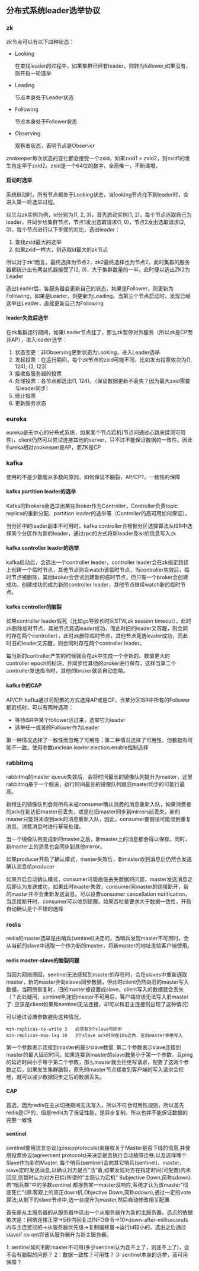## 分布式系统leader选举协议

### zk

zk节点可以有以下四种状态：

* Looking

	在查找leader的过程中，如果集群已经有leader，则转为follower,如果没有，则开启一轮选举

* Leading

	节点本身处于Leader状态
	
* Following

	节点本身处于Follower状态

* Observing

	观察者状态，表明节点是Observer
	
zookeeper每次状态的变化都会接受一个zxid，如果zxid1 < zxid2，则zxid1的发生肯定早于zxid2。zxid是一个64位的数字，全局唯一，不断递增。

#### 启动时选举

系统启动时，所有节点都处于Looking状态，当looking节点找不到leader时，会进入第一轮选举过程。

以三台zk实例为例，id分别为(1, 2, 3)，首先启动实例(1, 2)，每个节点选取自己为leader，并同步给集群节点，节点1发出选取请求(1, 0)，节点2发出选取请求(2, 0)，每个节点进行以下步骤的对比，选出leader：

1. 查找zxid最大的选举
2. 如果zxid一样大，则选取id最大的zk节点

所以对于zk1而言，最终选择为节点2，zk2最终选择也为节点2。此时集群的服务器都统计出有两台机器接受了(2, 0)，大于集群数量的一半，此时便以选出ZK2为Leader

选出Leader后，各服务器会更新自己的状态，如果是Follower，则更新为Following，如果是Leader，则更新为Leading。当第三个节点启动时，发现已经选举出Leader，直接更新自己为Following

#### leader失效后选举

在zk集群运行期间，如果Leader节点挂了，那么zk暂停对外服务（所以zk是CP而非AP），进入leader选举：

1. 状态变更：非Observing更新状态为Looking，进入Leader选举
2. 发起投票：在运行期间，每个zk节点的zxid可能不同，比如发出投票依次为(1, 124), (3, 123)
3. 接收各服务器的投票
4. 处理投票：各节点都选出(1, 124)。（保证数据更新不丢失？因为最大zxid需要与leader同步）
5. 统计投票
6. 更新服务状态

### eureka

eureka是无中心的分布式系统，如果某个节点宕机(节点间通过心跳来探测可用性)，client仍然可以尝试连接其他的server，只不过不能保证数据的一致性。因此Eureka相对zookeeper是AP，而ZK是CP

### kafka

使用的不是少数服从多数的原则，如何保证不脑裂，AP/CP?，一致性的保障

#### kafka partition leader的选举

Kafka的Brokers会选举出某些Broker作为Controller，Controller负责topic replica的重新分配、partition leader的选举等（Controller的高可用如何保证）。

当分区中的leader副本不可用时，kafka controller会根据分区选择算法从ISR中选择某个分区作为新的leader，通过rpc的方式将新leader及isr的信息写入zk

#### kafka controller leader的选举

kafka启动后，会选出一个controller leader，controller leader会在zk指定路径上创建一个临时节点，其他节点则会watch该临时节点，当controller失效后，临时节点被删除，其他broker会尝试创建新的临时节点，但只有一个broker会创建成功，创建成功的成为新的controller leader，其他节点继续watch新的临时节点。

#### kafka controller的脑裂

如果controller leader假死（比如gc导致长时间STW,zk session timeout），此时zk删除临时节点，其他节点竞选leader成功，而此时旧的leader又苏醒，则会同时存在两个controller），此时zk删除临时节点，其他节点竞选leader成功，而此时旧的leader又苏醒，则会同时存在两个controller leader。

每当新的controller产生的时候就会在zk中生成一个全新的、数值更大的controller epoch的标识，并同步给其他的broker进行保存，这样当第二个controller发送指令时，其他的broker就会自动忽略。

#### kafka中的CAP

AP/CP: kafka通过可配置的方式选择AP或是CP，当某分区ISR中所有的Follower都宕机时，可以有两种选项：

* 等待ISR中某个follower活过来，选举它为leader
* 选举任一或者的Follower作为Leader

第一种情况选择了一致性而忽略了可用性；第二种情况选择了可用性，但数据有可能不一致。使用参数unclean.leader.election.enable控制选择

### rabbitmq

rabbitmq的master queue失效后，会将时间最长的镜像队列提升为master，这里rabbitmq基于一个假设，运行时间最长的镜像队列跟旧master同步的可能行最高。

新特生的镜像队列会将所有未被consumer确认消费的消息重新入队，如果消费者的ack在到达旧master前丢失，或是在旧master同步到mirrors前丢失，新的master只能将未收到ack的消息重新入队，因此，consumer要假设可能收到重复消息，消费消息时进行幂等处理。

当一个镜像队列变成新的master之后，新master上的消息都会得以保存，同时，新master上的消息也会同步到其他mirror。

如果producer开启了确认模式，master失效后，新master收到消息后仍然会发送确认消息给producer

如果开启自动确认模式，consumer可能面临丢失数据的问题，master发送消息之后即认为发送成功，如果此时master失效，consumer同master的连接断开，新的master并不会重新发送消息。可以设置consumer cancellation notification，当连接断开时，consumer可以收到提醒。如果吞吐量要求大于数据一致性，开启自动确认是个不错的选择

### redis

redis的master选举是由哨兵(sentinel)决定的，当哨兵发现master不可用时，会从当前的slave中选取一个作为新的master，将新master的地址发给客户端使用。

#### redis master-slave的脑裂问题

当因为网络原因，sentinel无法感知到master的存在时，会在slaves中重新选取master，新的master会向slaves同步数据，但此时client仍然向旧的master写入数据，当网络恢复时，旧的master被设置成slave，client写入的数据就会丢失（？此处疑问，sentinel判定旧master不可用后，客户端应该无法写入旧master了: 应该是client如果和sentinel无法连接，却可以和旧主连接则出现了这种情况）

可以通过设置参数避免这种情况，
	
	min-replicas-to-write 3   必须有3个slave可同步
	min-replicas-max-lag 10   3个slave ack时间在10s之内，否则master拒绝写入

第一个参数表示连接到master的最少slave数量, 第二个参数表示slave连接到master的最大延迟时间。如果连接到master的slave数量小于第一个参数，且ping的延迟时间小于等于第二个参数，那么master就会拒绝写请求，配置了这两个参数之后，如果发生集群脑裂，原先的master节点接收到客户端的写入请求会拒绝，就可以减少数据同步之后的数据丢失。

#### CAP

首选，因为redis在主从切换期间无法写入，所以不符合可用性规则，所以首先redis是CP的，但是redis为了保证性能，是异步复制，所以也并不能保证数据的完整一致性

#### sentinel

sentinel使用流言协议(gossipprotocols)来接收关于Master是否下线的信息,并使用投票协议(agreement protocols)来决定是否执行自动故障迁移,以及选择哪个Slave作为新的Master.
每个哨兵(sentinel)会向其它哨兵(sentinel)、master、slave定时发送消息,以确认对方是否”活”着,如果发现对方在指定时间(可配置)内未回应,则暂时认为对方已挂(所谓的”主观认为宕机” Subjective Down,简称sdown).若“哨兵群”中的多数sentinel,都报告某一master没响应,系统才认为该master"彻底死亡"(即:客观上的真正down机,Objective Down,简称odown),通过一定的vote算法,从剩下的slave节点中,选一台提升为master,然后自动修改相关配置.

 首先是从主服务器的从服务器中选出一个从服务器作为新的主服务器。选点的依据依次是：网络连接正常->5秒内回复过INFO命令->10*down-after-milliseconds内与主连接过的->从服务器优先级->复制偏移量->运行id较小的。选出之后通过slaveif no ont将该从服务器升为新主服务器。

1: sentinel如何判断master不可用(多少sentinel认为连不上了，则连不上了)，会不会有脑裂的问题？
2：数据一致性？可用性？
3: sentinel本身的选举，高可用保障？
